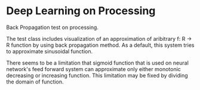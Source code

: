 # Deep Learning on Processing

Back Propagation test on processing.

The test class includes visualization of an approximation of aribitrary f: R -> R function by using back propagation method. As a default, this system tries to approximate sinusoidal function.

There seems to be a limitation that sigmoid function that is used on neural network's feed forward system can approximate only either monotonic decreasing or increasing function. This limitation may be fixed by dividing the domain of function.
